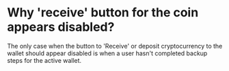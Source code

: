 # Why 'receive' button for the coin appears disabled?

The only case when the button to 'Receive' or deposit cryptocurrency to the wallet should appear disabled is when a user hasn't completed backup steps for the active wallet.
